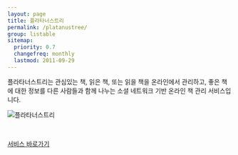 ```yaml
---
layout: page
title: 플라타너스트리
permalink: /platanustree/
group: listable
sitemap:
  priority: 0.7
  changefreq: monthly
  lastmod: 2011-09-29
---
```


플라타너스트리는 관심있는 책, 읽은 책, 또는 읽을 책을 온라인에서 관리하고, 좋은 책에 대한 정보를 다른 사람들과 함께 나누는 소셜 네트워크 기반 온라인 책 관리 서비스입니다. 

![플라타너스트리](https://usefulpa.s3.amazonaws.com/images/2016/platanustree-2016-frontshot.png)

<p>&nbsp;</p>

<div class="text-center">
  <a href="http://platanustree.com" class="btn btn-primary" target="_blank">서비스 바로가기</a>
</div>

<!-- **UPDATED** 이 서비스는  2011/12/31일자로 종료되었습니다. -->